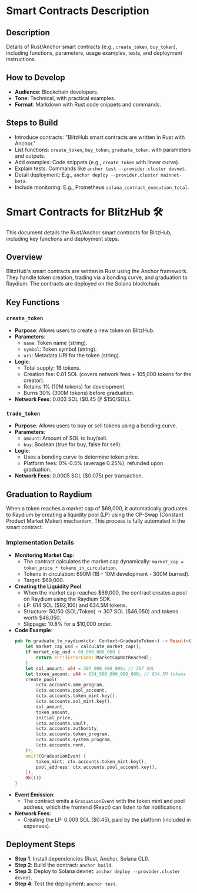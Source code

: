 # Smart Contracts Description

## Description
Details of Rust/Anchor smart contracts (e.g., `create_token`, `buy_token`), including functions, parameters, usage examples, tests, and deployment instructions.

## How to Develop
- **Audience**: Blockchain developers.
- **Tone**: Technical, with practical examples.
- **Format**: Markdown with Rust code snippets and commands.

## Steps to Build
- Introduce contracts: "BlitzHub smart contracts are written in Rust with Anchor."
- List functions: `create_token`, `buy_token`, `graduate_token`, with parameters and outputs.
- Add examples: Code snippets (e.g., `create_token` with linear curve).
- Explain tests: Commands like `anchor test --provider.cluster devnet`.
- Detail deployment: E.g., `anchor deploy --provider.cluster mainnet-beta`.
- Include monitoring: E.g., Prometheus `solana_contract_execution_total`.

# Smart Contracts for BlitzHub 🛠️

This document details the Rust/Anchor smart contracts for BlitzHub, including key functions and deployment steps.

## Overview
BlitzHub's smart contracts are written in Rust using the Anchor framework. They handle token creation, trading via a bonding curve, and graduation to Raydium. The contracts are deployed on the Solana blockchain.

## Key Functions

### `create_token`
- **Purpose**: Allows users to create a new token on BlitzHub.
- **Parameters**:
  - `name`: Token name (string).
  - `symbol`: Token symbol (string).
  - `uri`: Metadata URI for the token (string).
- **Logic**:
  - Total supply: 1B tokens.
  - Creation fee: 0.01 SOL (covers network fees + 105,000 tokens for the creator).
  - Retains 1% (10M tokens) for development.
  - Burns 30% (300M tokens) before graduation.
- **Network Fees**: 0.003 SOL ($0.45 @ $150/SOL).

### `trade_token`
- **Purpose**: Allows users to buy or sell tokens using a bonding curve.
- **Parameters**:
  - `amount`: Amount of SOL to buy/sell.
  - `buy`: Boolean (true for buy, false for sell).
- **Logic**:
  - Uses a bonding curve to determine token price.
  - Platform fees: 0%-0.5% (average 0.25%), refunded upon graduation.
- **Network Fees**: 0.0005 SOL ($0.075) per transaction.

## Graduation to Raydium
When a token reaches a market cap of $69,000, it automatically graduates to Raydium by creating a liquidity pool (LP) using the CP-Swap (Constant Product Market Maker) mechanism. This process is fully automated in the smart contract.

### Implementation Details
- **Monitoring Market Cap**:
  - The contract calculates the market cap dynamically: `market_cap = token_price * tokens_in_circulation`.
  - Tokens in circulation: 690M (1B - 10M development - 300M burned).
  - Target: $69,000.
- **Creating the Liquidity Pool**:
  - When the market cap reaches $69,000, the contract creates a pool on Raydium using the Raydium SDK.
  - LP: 614 SOL ($92,100) and 634.5M tokens.
  - Structure: 50/50 (SOL/Token) → 307 SOL ($46,050) and tokens worth $46,050.
  - Slippage: 10.8% for a $10,000 order.
- **Code Example**:
  ```rust
  pub fn graduate_to_raydium(ctx: Context<GraduateToken>) -> Result<()> {
      let market_cap_usd = calculate_market_cap();
      if market_cap_usd < 69_000_000_000 {
          return err!(ErrorCode::MarketCapNotReached);
      }
      let sol_amount: u64 = 307_000_000_000; // 307 SOL
      let token_amount: u64 = 634_500_000_000_000; // 634.5M tokens
      create_pool(
          &ctx.accounts.amm_program,
          &ctx.accounts.pool_account,
          &ctx.accounts.token_mint.key(),
          &ctx.accounts.sol_mint.key(),
          sol_amount,
          token_amount,
          initial_price,
          &ctx.accounts.vault,
          &ctx.accounts.authority,
          &ctx.accounts.token_program,
          &ctx.accounts.system_program,
          &ctx.accounts.rent,
      )?;
      emit!(GraduationEvent {
          token_mint: ctx.accounts.token_mint.key(),
          pool_address: ctx.accounts.pool_account.key(),
      });
      Ok(())
  }
  ```
- **Event Emission**:
  - The contract emits a `GraduationEvent` with the token mint and pool address, which the frontend (React) can listen to for notifications.
- **Network Fees**:
  - Creating the LP: 0.003 SOL ($0.45), paid by the platform (included in expenses).

## Deployment Steps
- **Step 1**: Install dependencies (Rust, Anchor, Solana CLI).
- **Step 2**: Build the contract: `anchor build`.
- **Step 3**: Deploy to Solana devnet: `anchor deploy --provider.cluster devnet`.
- **Step 4**: Test the deployment: `anchor test`.

